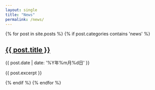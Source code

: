 ```yaml
---
layout: single
title: "News"
permalink: /news/
---
```


<div class="news-list">
  {% for post in site.posts %}
    {% if post.categories contains 'news' %}
      <article class="news-post">
        <h2><a href="{{ post.url }}">{{ post.title }}</a></h2>
        <time datetime="{{ post.date | date: '%Y-%m-%d' }}">
          {{ post.date | date: '%Y年%m月%d日' }}
        </time>
        <p>{{ post.excerpt }}</p>
      </article>
    {% endif %}
  {% endfor %}
</div>
